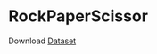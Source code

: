 # RockPaperScissor
Download [Dataset](https://github.com/dicodingacademy/assets/releases/download/release/rockpaperscissors.zip)
